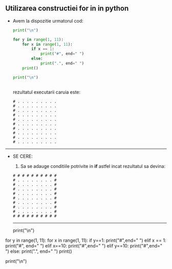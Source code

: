 ## Utilizarea constructiei **for in** in python

* Avem la dispozitie urmatorul cod:
  ```python
  print("\n")

  for y in range(1, 11):
      for x in range(1, 11):
          if x == 1:
              print("#", end=" ")
          else:
              print(".", end=" ")
      print()

  print("\n")
    
  ```
  
  rezultatul executarii caruia este:
  ```
  # . . . . . . . . . 
  # . . . . . . . . . 
  # . . . . . . . . . 
  # . . . . . . . . . 
  # . . . . . . . . . 
  # . . . . . . . . . 
  # . . . . . . . . . 
  # . . . . . . . . . 
  # . . . . . . . . . 
  # . . . . . . . . .
  ```
---

* SE CERE:
  1. Sa se adauge conditiile potrivite in **if** astfel incat rezultatul sa devina:
    ```
    # # # # # # # # # # 
    # . . . . . . . . # 
    # . . . . . . . . # 
    # . . . . . . . . # 
    # . . . . . . . . # 
    # . . . . . . . . # 
    # . . . . . . . . # 
    # . . . . . . . . # 
    # . . . . . . . . # 
    # # # # # # # # # # 
    ```

    -------------------------------------------------

  print("\n")

for y in range(1, 11):
    for x in range(1, 11):
        if y==1:
            print("#",end=" ")
        elif x == 1:
            print("#", end=" ")
        elif x==10:
            print("#",end=" ")
        elif y==10:
            print("#",end=" ")
        else:
            print(".", end=" ")
    print()

print("\n")
  
    
